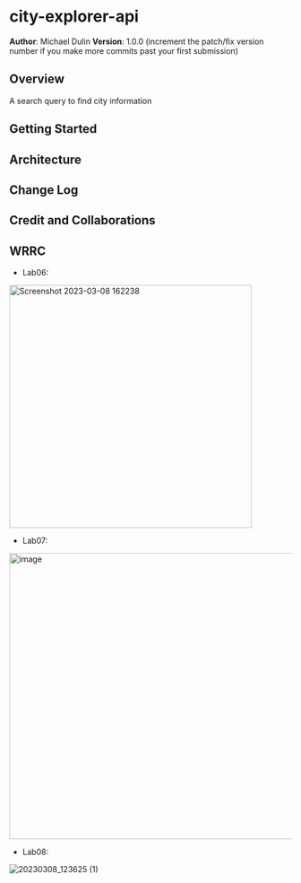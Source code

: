 # city-explorer-api

**Author**: Michael Dulin
**Version**: 1.0.0 (increment the patch/fix version number if you make more commits past your first submission)

## Overview
A search query to find city information

## Getting Started
<!-- What are the steps that a user must take in order to build this app on their own machine and get it running? -->

## Architecture
<!-- Provide a detailed description of the application design. What technologies (languages, libraries, etc) you're using, and any other relevant design information. -->

## Change Log
<!-- Use this area to document the iterative changes made to your application as each feature is successfully implemented. Use time stamps. Here's an example:

01-01-2001 4:59pm - Application now has a fully-functional express server, with a GET route for the location resource. -->

## Credit and Collaborations
<!-- Give credit (and a link) to other people or resources that helped you build this application. -->

## WRRC
- Lab06: 
<img width="433" alt="Screenshot 2023-03-08 162238" src="https://user-images.githubusercontent.com/73040864/223905708-eac36315-8109-4e05-b98a-7c4663bb1d01.png">

- Lab07: 
<img width="510" alt="image" src="https://user-images.githubusercontent.com/73040864/223905869-566a0995-d2ab-4fc2-af88-2c001c60a8ae.png">

- Lab08:

![20230308_123625 (1)](https://user-images.githubusercontent.com/73040864/223906088-e5acb9fb-ab21-4af8-9028-a9c806a765b9.jpg)
